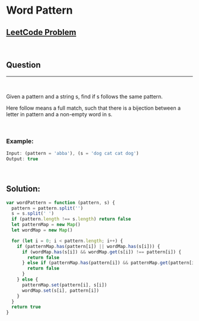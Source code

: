 # Word Pattern

[1]: https://leetcode.com/problems/word-pattern/

## [LeetCode Problem][1]

&nbsp;

## Question

---

&nbsp;

Given a pattern and a string s, find if s follows the same pattern.

Here follow means a full match, such that there is a bijection between a letter in pattern and a non-empty word in s.

&nbsp;

### **Example:**

<!-- code below -->

```javascript
Input: (pattern = 'abba'), (s = 'dog cat cat dog')
Output: true
```

&nbsp;

## **Solution:**

<!-- code below -->

```javascript
var wordPattern = function (pattern, s) {
  pattern = pattern.split('')
  s = s.split(' ')
  if (pattern.length !== s.length) return false
  let patternMap = new Map()
  let wordMap = new Map()

  for (let i = 0; i < pattern.length; i++) {
    if (patternMap.has(pattern[i]) || wordMap.has(s[i])) {
      if (wordMap.has(s[i]) && wordMap.get(s[i]) !== pattern[i]) {
        return false
      } else if (patternMap.has(pattern[i]) && patternMap.get(pattern[i]) !== s[i]) {
        return false
      }
    } else {
      patternMap.set(pattern[i], s[i])
      wordMap.set(s[i], pattern[i])
    }
  }
  return true
}
```
